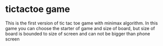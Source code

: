 # tictactoe game
This is the first version of tic tac toe game with minimax algorithm. 
In this game you can choose the starter of game and size of board, but size of board is bounded to size of screen and can not be bigger than phone screen
